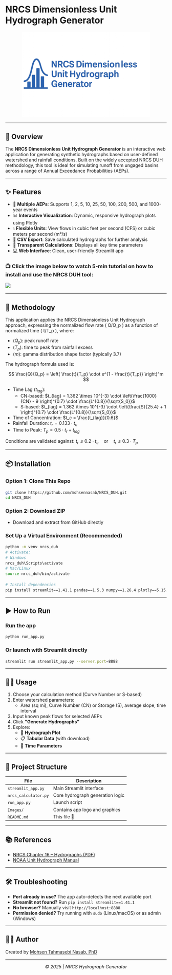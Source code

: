 
# NRCS Dimensionless Unit Hydrograph Generator

<p align="center">
  <img src="Images/Logo.png" alt="NRCS Hydrograph Generator Logo" width="400">
</p>

---

## 🚀 Overview

The **NRCS Dimensionless Unit Hydrograph Generator** is an interactive web application for generating synthetic hydrographs based on user-defined watershed and rainfall conditions. Built on the widely accepted NRCS DUH methodology, this tool is ideal for simulating runoff from ungaged basins across a range of Annual Exceedance Probabilities (AEPs).

---

## ✨ Features

- 🔢 **Multiple AEPs**: Supports 1, 2, 5, 10, 25, 50, 100, 200, 500, and 1000-year events  
- 📊 **Interactive Visualization**: Dynamic, responsive hydrograph plots using Plotly  
- 💧 **Flexible Units**: View flows in cubic feet per second (CFS) or cubic meters per second (m³/s)  
- 📁 **CSV Export**: Save calculated hydrographs for further analysis  
- 🧠 **Transparent Calculations**: Displays all key time parameters  
- 💻 **Web Interface**: Clean, user-friendly Streamlit app  


### 📺 Click the image below to watch 5-min tutorial on how to install and use the NRCS DUH tool:

<a href="https://youtu.be/VmRRUMsureQ?si=S1H3Y5KVb6yU4Bdl" target="_blank">
  <img src="https://img.youtube.com/vi/VmRRUMsureQ/maxresdefault.jpg" width="500"/>
</a>


---

## 🧪 Methodology

This application applies the NRCS Dimensionless Unit Hydrograph approach, expressing the normalized flow rate \( Q/Q_p \) as a function of normalized time \( t/T_p \), where:

- ($Q_p$): peak runoff rate
- ($T_p$): time to peak from rainfall excess
- ($m$): gamma distribution shape factor (typically 3.7)

The hydrograph formula used is:

$$
\frac{Q}{Q_p} = \left( \frac{t}{T_p} \cdot e^{1 - \frac{t}{T_p}} \right)^m
$$


- Time Lag ($t_{lag}$):
  - CN-based: $t_{lag} = 1.362 \times 10^{-3} \cdot \left(\frac{1000}{CN} - 9 \right)^{0.7} \cdot \frac{L^{0.8}}{\sqrt{S_0}}$
  - S-based: $t_{lag} = 1.362 \times 10^{-3} \cdot \left(\frac{S}{25.4} + 1 \right)^{0.7} \cdot \frac{L^{0.8}}{\sqrt{S_0}}$
- Time of Concentration: $t_c = \frac{t_{lag}}{0.6}$
- Rainfall Duration: $t_r = 0.133 \cdot t_c$
- Time to Peak: $T_p = 0.5 \cdot t_r + t_{lag}$

Conditions are validated against:
$t_r \leq 0.2 \cdot t_c \quad \textrm{or} \quad t_r \leq 0.3 \cdot T_p$

---

## 📦 Installation

### Option 1: Clone This Repo
```bash
git clone https://github.com/mohsennasab/NRCS_DUH.git
cd NRCS_DUH
```

### Option 2: Download ZIP
- Download and extract from GitHub directly

### Set Up a Virtual Environment (Recommended)
```bash
python -m venv nrcs_duh
# Activate:
# Windows
nrcs_duh\Scripts\activate
# Mac/Linux
source nrcs_duh/bin/activate

# Install dependencies
pip install streamlit==1.41.1 pandas==1.5.3 numpy==1.26.4 plotly==5.15.0
```

---

## ▶️ How to Run

### Run the app
```bash
python run_app.py
```

### Or launch with Streamlit directly
```bash
streamlit run streamlit_app.py --server.port=8888
```

---

## 🧑‍💻 Usage

1. Choose your calculation method (Curve Number or S-based)
2. Enter watershed parameters:
   - Area (sq mi), Curve Number (CN) or Storage (S), average slope, time interval
3. Input known peak flows for selected AEPs
4. Click **"Generate Hydrographs"**
5. Explore:
   - 🌊 **Hydrograph Plot**
   - 📋 **Tabular Data** (with download)
   - 🧠 **Time Parameters**

---

## 📁 Project Structure

| File                | Description                                    |
|---------------------|------------------------------------------------|
| `streamlit_app.py`  | Main Streamlit interface                       |
| `nrcs_calculator.py`| Core hydrograph generation logic               |
| `run_app.py`        | Launch script                                  |
| `Images/`           | Contains app logo and graphics                 |
| `README.md`         | This file 🚀                                   |

---

## 📚 References

- [NRCS Chapter 16 – Hydrographs (PDF)](https://directives.nrcs.usda.gov/sites/default/files2/1720461096/Chapter%2016%20-%20Hydrographs.pdf)  
- [NOAA Unit Hydrograph Manual](https://www.nohrsc.noaa.gov/technology/gis/uhg_manual.html)

---

## 🛠️ Troubleshooting

- **Port already in use?** The app auto-detects the next available port  
- **Streamlit not found?** Run `pip install streamlit==1.41.1`  
- **No browser?** Manually visit `http://localhost:8888`  
- **Permission denied?** Try running with `sudo` (Linux/macOS) or as admin (Windows)

---

## 👨‍💻 Author

Created by [Mohsen Tahmasebi Nasab, PhD](https://www.hydromohsen.com)

---

<p align="center"><em>© 2025 | NRCS Hydrograph Generator</em></p>
